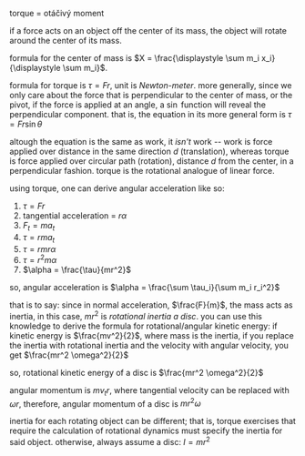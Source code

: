 torque = otáčivý moment

if a force acts on an object off the center of its mass, the object will rotate
around the center of its mass.

formula for the center of mass is $X = \frac{\displaystyle \sum m_i x_i}{\displaystyle \sum m_i}$.

formula for torque is $\tau = F r$, unit is _Newton-meter_. more generally,
since we only care about the force that is perpendicular to the center of mass,
or the pivot, if the force is applied at an angle, a $\sin$ function will reveal
the perpendicular component. that is, the equation in its more general form
is $\tau = F r \sin{\theta}$

altough the equation is the same as work,
it _isn't_ work -- work is force applied over distance in the same direction $d$
(translation), whereas torque is force applied over circular path (rotation),
distance $d$ from the center, in a perpendicular fashion.
torque is the rotational analogue of linear force.

using torque, one can derive angular acceleration like so:
1. $\tau = F r$
2. tangential acceleration = $r \alpha$
2. $F_t = ma_t$
3. $\tau = rma_t$
4. $\tau = r m r \alpha$
5. $\tau = r^2 m \alpha$
6. $\alpha = \frac{\tau}{mr^2}$

so, angular acceleration is $\alpha = \frac{\sum \tau_i}{\sum m_i r_i^2}$

that is to say: since in normal acceleration, $\frac{F}{m}$, the mass acts as
inertia, in this case, $m r^2$ is _rotational inertia a disc_. you can use this knowledge
to derive the formula for rotational/angular kinetic energy: if kinetic energy is
$\frac{mv^2}{2}$, where mass is the inertia, if you replace the inertia with
rotational inertia and the velocity with angular velocity, you get $\frac{mr^2 \omega^2}{2}$

so, rotational kinetic energy of a disc is $\frac{mr^2 \omega^2}{2}$

angular momentum is $m v_t r$, where tangential velocity can be replaced with
$\omega r$, therefore, angular momentum of a disc is $m r^2 \omega$

inertia for each rotating object can be different; that is, torque exercises
that require the calculation of rotational dynamics must specify the inertia
for said object. otherwise, always assume a disc: $I = m r^2$
